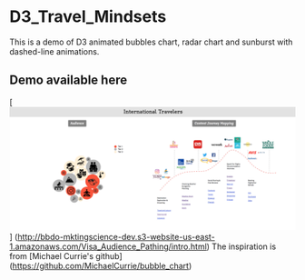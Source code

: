 # D3_Travel_Mindsets
This is a demo of D3 animated bubbles chart, radar chart and sunburst with dashed-line animations. 
## Demo available here
[![demo](D3.png)] (http://bbdo-mktingscience-dev.s3-website-us-east-1.amazonaws.com/Visa_Audience_Pathing/intro.html)
The inspiration is from [Michael Currie's github] (https://github.com/MichaelCurrie/bubble_chart)
